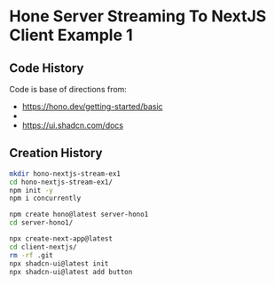 # Hone Server Streaming To NextJS Client Example 1

## Code History

Code is base of directions from:

- https://hono.dev/getting-started/basic
-
- https://ui.shadcn.com/docs

## Creation History

```bash
mkdir hono-nextjs-stream-ex1
cd hono-nextjs-stream-ex1/
npm init -y
npm i concurrently

npm create hono@latest server-hono1
cd server-hono1/

npx create-next-app@latest
cd client-nextjs/
rm -rf .git
npx shadcn-ui@latest init
npx shadcn-ui@latest add button
```
